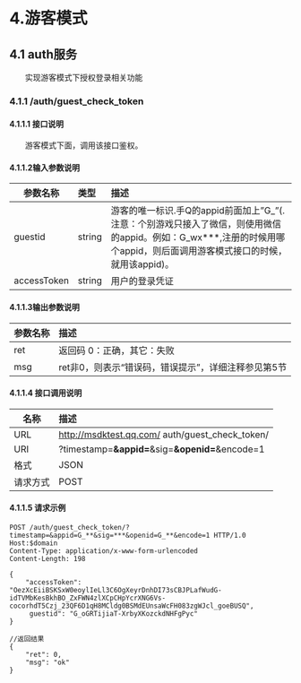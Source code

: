 # 4.游客模式

## 4.1 auth服务

　　实现游客模式下授权登录相关功能

### 4.1.1 /auth/guest_check_token 


#### 4.1.1.1 接口说明 

　　游客模式下面，调用该接口鉴权。

#### 4.1.1.2输入参数说明 

| 参数名称| 类型|描述|
| ------------- |:-------------|:-----|
| guestid|string| 游客的唯一标识.手Q的appid前面加上”G_”(.注意：个别游戏只接入了微信，则使用微信的appid。例如：G_wx***,注册的时候用哪个appid，则后面调用游客模式接口的时候，就用该appid)。|
| accessToken|string|用户的登录凭证 |

#### 4.1.1.3输出参数说明 

| 参数名称| 描述|
| ------------- |:-----|
| ret|返回码  0：正确，其它：失败 |
| msg|ret非0，则表示“错误码，错误提示”，详细注释参见第5节|

#### 4.1.1.4 接口调用说明 
|名称|描述|
| ------------- |:-----|
| URL|http://msdktest.qq.com/ auth/guest_check_token/ |
| URI|?timestamp=**&appid=**&sig=**&openid=**&encode=1|
| 格式|JSON |
| 请求方式|POST  |

#### 4.1.1.5 请求示例 

	POST /auth/guest_check_token/?timestamp=&appid=G_**&sig=***&openid=G_**&encode=1 HTTP/1.0
	Host:$domain
	Content-Type: application/x-www-form-urlencoded
	Content-Length: 198
	
	{
	    "accessToken": "OezXcEiiBSKSxW0eoylIeLl3C6OgXeyrDnhDI73sCBJPLafWudG-idTVMbKesBkhBO_ZxFWN4zlXCpCHpYcrXNG6Vs-cocorhdT5Czj_23QF6D1qH8MCldg0BSMdEUnsaWcFH083zgWJcl_goeBUSQ",
	     guestid": "G_oGRTijiaT-XrbyXKozckdNHFgPyc"
	}
	
	//返回结果
	{
	    "ret": 0,
	    "msg": "ok"
	}


